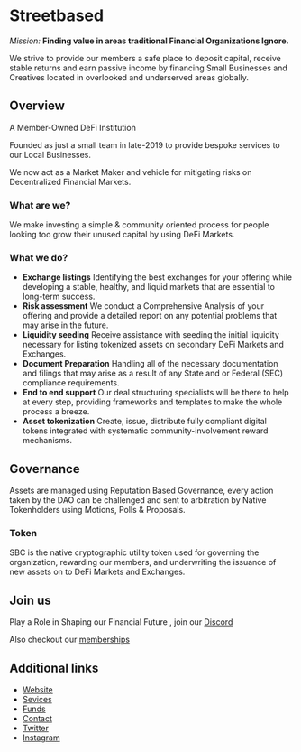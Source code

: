 # Streetbased

*Mission:* **Finding value in areas traditional Financial Organizations Ignore.**

We strive to provide our members a safe place to deposit capital, receive stable returns and earn passive income by financing Small Businesses and Creatives located in overlooked and underserved areas globally.

## Overview
A Member-Owned DeFi Institution

Founded as just a small team in late-2019 to provide bespoke services to our Local Businesses.

We now act as a Market Maker and vehicle for mitigating risks on Decentralized Financial Markets.

### What are we?
We make investing a simple & community oriented process for people looking too grow their unused capital by using DeFi Markets.

### What we do?
- **Exchange listings**
Identifying the best exchanges for your offering while developing a stable, healthy, and liquid markets that are essential to long-term success.
- **Risk assessment**
We conduct a Comprehensive Analysis of your offering and provide a detailed report on any potential problems that may arise in the future.
- **Liquidity seeding**
Receive assistance with seeding the initial liquidity necessary for listing tokenized assets on secondary DeFi Markets and Exchanges.
- **Document Preparation**
Handling all of the necessary documentation and filings that may arise as a result of any State and or Federal (SEC) compliance requirements.
- **End to end support**
Our deal structuring specialists will be there to help at every step, providing frameworks and templates to make the whole process a breeze.
- **Asset tokenization**
Create, issue, distribute  fully compliant digital tokens integrated with systematic community-involvement reward mechanisms.

## Governance

Assets are managed using Reputation Based Governance, every action taken by the DAO can be challenged and sent to arbitration by Native Tokenholders using Motions, Polls & Proposals.

### Token
SBC is the native cryptographic utility token used for governing the organization, rewarding our members, and underwriting the issuance of new assets on to DeFi Markets and Exchanges.

## Join us
Play a Role in Shaping our Financial Future , join our [Discord](https://discord.com/invite/NCcrXxVWQH)

Also checkout our [memberships](https://www.streetbased.co/memberships) 

## Additional links
* [Website](https://www.streetbased.co/)
* [Sevices](https://www.streetbased.co/services)
* [Funds](https://www.streetbased.co/funds)
* [Contact](https://www.streetbased.co/contact)
* [Twitter](https://twitter.com/Tycreated)
* [Instagram](https://www.instagram.com/tycreated/)